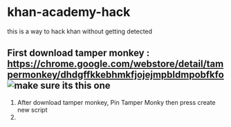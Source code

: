 # khan-academy-hack
this is a way to hack khan without getting detected

First download tamper monkey : https://chrome.google.com/webstore/detail/tampermonkey/dhdgffkkebhmkfjojejmpbldmpobfkfo
![make sure its this one](file:///C:/Users/melma/OneDrive/Pictures/Screenshots/Screenshot%202023-09-12%20164521.png)
----------------------------------------------------------------------------------------------------------------------------------------------
1. After download tamper monkey, Pin Tamper Monky then press create new script
2. 

